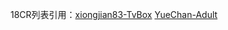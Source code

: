 18CR列表引用：[xiongjian83-TvBox](https://github.com/xiongjian83/TvBox/blob/main/18CR.json)
[YueChan-Adult](https://github.com/dyjldq/YueChan-Live/blob/main/Adult.m3u)
